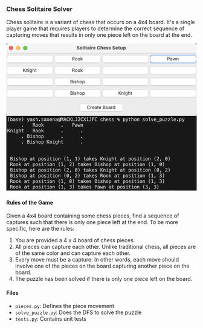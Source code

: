 ### Chess Solitaire Solver

Chess solitaire is a variant of chess that occurs on a 4x4 board. It's a single player game that requires players to determine the correct sequence of capturing moves that results in only one piece left on the board at the end.

![alt text](images/UI.png)
![alt text](images/example_output.png)

#### Rules of the Game

Given a 4x4 board containing some chess pieces, find a sequence of captures such that there is only one piece left at the end. To be more specific, here are the rules:

1) You are provided a 4 x 4 board of chess pieces. 
2) All pieces can capture each other. Unlike traditional chess, all pieces are of the same color and can capture each other.
3) Every move must be a capture. In other words, each move should involve one of the pieces on the board capturing another piece on the board.
4) The puzzle has been solved if there is only one piece left on the board.

#### Files

* `pieces.py`: Defines the piece movement
* `solve_puzzle.py`: Does the DFS to solve the puzzle
* `tests.py`: Contains unit tests
